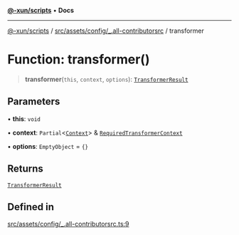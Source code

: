 [**@-xun/scripts**](../../../../../README.md) • **Docs**

***

[@-xun/scripts](../../../../../README.md) / [src/assets/config/\_.all-contributorsrc](../README.md) / transformer

# Function: transformer()

> **transformer**(`this`, `context`, `options`): [`TransformerResult`](../../../type-aliases/TransformerResult.md)

## Parameters

• **this**: `void`

• **context**: `Partial`\<[`Context`](../type-aliases/Context.md)\> & [`RequiredTransformerContext`](../../../type-aliases/RequiredTransformerContext.md)

• **options**: `EmptyObject` = `{}`

## Returns

[`TransformerResult`](../../../type-aliases/TransformerResult.md)

## Defined in

[src/assets/config/\_.all-contributorsrc.ts:9](https://github.com/Xunnamius/xscripts/blob/86b76a595de7a0bbf273ef7bb201d4c62f5e3d77/src/assets/config/_.all-contributorsrc.ts#L9)
